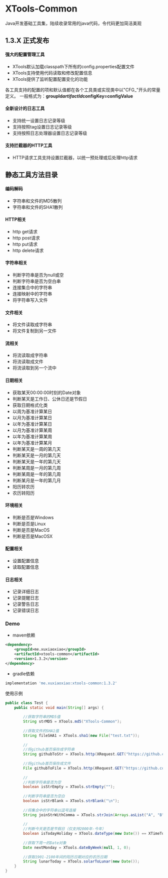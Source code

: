 # XTools-Common
Java开发基础工具集，陆续收录常用的java代码，令代码更加简洁美观

## 1.3.X 正式发布
#### 强大的配置管理工具
* XTools默认加载classpath下所有的config.properties配置文件
* XTools支持使用代码读取和修改配置信息
* XTools提供了监听配置配置变化的功能

各工具支持的配置的项和默认值都在各个工具类或实现类中以"CFG_"开头的常量定义。
一般格式为：**groupId$artifactId$configKey=configValue**

#### 全新设计的日志工具
* 支持统一设置日志记录等级
* 支持按照tag设置日志记录等级
* 支持按照日志处理器设置日志记录等级

#### 支持拦截器的HTTP工具
* HTTP请求工具支持设置拦截器，以统一预处理或后处理http请求

## 静态工具方法目录
#### 编码解码
* 字符串和文件的MD5散列
* 字符串和文件的SHA1散列

#### HTTP相关
* http get请求
* http post请求
* http put请求
* http delete请求

#### 字符串相关
* 判断字符串是否为null或空
* 判断字符串是否为空白串
* 连接集合中的字符串
* 连接映射中的字符串
* 将字符串写入文件

#### 文件相关
* 将文件读取成字符串
* 将文件复制到另一文件

#### 流相关
* 将流读取成字符串
* 将流读取成文件
* 将流读取到另一个流中

#### 日期相关
* 获取某天00:00:00时刻的Date对象
* 判断某天是工作日、公休日还是节假日
* 获取日期格式化类
* 以周为基准计算某日
* 以月为基准计算某日
* 以年为基准计算某日
* 以月为基准计算某周
* 以年为基准计算某周
* 以年为基准计算某月
* 判断某天是一周的第几天
* 判断某天是一月的第几天
* 判断某天是一年的第几天
* 判断某周是一月的第几周
* 判断某周是一年的第几周
* 判断某月是一年的第几月
* 阳历转农历
* 农历转阳历

#### 环境相关
* 判断是否是Windows
* 判断是否是Linux
* 判断是否是MacOS
* 判断是否是MacOSX

#### 配置相关
* 设置配置信息
* 读取配置信息

#### 日志相关
* 记录详细日志
* 记录提醒日志
* 记录警告日志
* 记录错误日志

### Demo
* maven依赖
```xml
<dependency>
    <groupId>me.xuxiaoxiao</groupId>
    <artifactId>xtools-common</artifactId>
    <version>1.3.2</version>
</dependency>
```
* gradle依赖
```gradle
implementation 'me.xuxiaoxiao:xtools-common:1.3.2'
```
使用示例
```java
public class Test {
    public static void main(String[] args) {
        
        //获取字符串的MD5值
        String strMD5 = XTools.md5("XTools-Common");
        
        //获取文件的SHA1值
        String fileSHA1 = XTools.sha1(new File("test.txt"));
        
        //
        //将github首页保存成字符串
        String githubToStr = XTools.http(XRequest.GET("https://github.com")).string();
        
        //将github首页保存成文件
        File githubToFile = XTools.http(XRequest.GET("https://github.com")).file("github.txt");
        
        //
        //判断字符串是否为空
        boolean isStrEmpty = XTools.strEmpty("");
        
        //判断字符串是否为空白
        boolean isStrBlank = XTools.strBlank("\n");
        
        //将集合中的字符串以逗号连接
        String joinStrWithComma = XTools.strJoin(Arrays.asList("A", "B", "C"), ",");
        
        //
        //判断今天是否是节假日（仅支持2000年-今年）
        boolean isTodayHoliday = XTools.dateType(new Date()) == XTimeTools.HOLIDAY;
        
        //获取下周一的Date对象
        Date nextMonday = XTools.dateByWeek(null, 1, 0);
        
        //获取1901-2100年间的阳历日期对应的农历日期
        String lunarToday = XTools.solarToLunar(new Date());
    }
}
```
